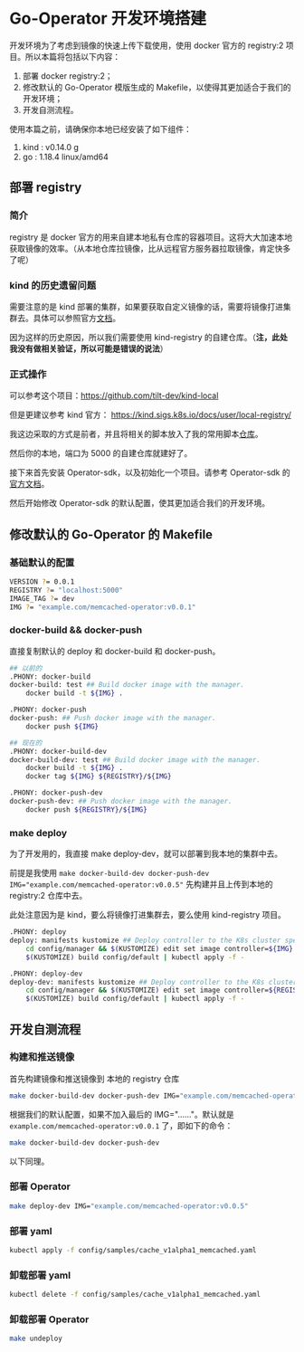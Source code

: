 # Go-Operator 开发环境搭建

开发环境为了考虑到镜像的快速上传下载使用，使用 docker 官方的 registry:2 项目。所以本篇将包括以下内容：

1. 部署 docker registry:2；
2. 修改默认的 Go-Operator 模版生成的 Makefile，以使得其更加适合于我们的开发环境；
3. 开发自测流程。

使用本篇之前，请确保你本地已经安装了如下组件：

1. kind	: v0.14.0 g
2. go       : 1.18.4 linux/amd64

## 部署 registry

### 简介

registry 是 docker 官方的用来自建本地私有仓库的容器项目。这将大大加速本地获取镜像的效率。（从本地仓库拉镜像，比从远程官方服务器拉取镜像，肯定快多了呢）

### kind 的历史遗留问题

需要注意的是 kind 部署的集群，如果要获取自定义镜像的话，需要将镜像打进集群去。具体可以参照官方[文档](https://kind.sigs.k8s.io/docs/user/quick-start/#loading-an-image-into-your-cluster)。

因为这样的历史原因，所以我们需要使用 kind-registry 的自建仓库。（**注，此处我没有做相关验证，所以可能是错误的说法**）

### 正式操作

可以参考这个项目：https://github.com/tilt-dev/kind-local

但是更建议参考 kind 官方： https://kind.sigs.k8s.io/docs/user/local-registry/

我这边采取的方式是前者，并且将相关的脚本放入了我的常用脚本[仓库](https://github.com/Chever-John/common_bash/tree/master/kind-registry)。

然后你的本地，端口为 5000 的自建仓库就建好了。

接下来首先安装 Operator-sdk，以及初始化一个项目。请参考 Operator-sdk 的[官方文档](https://sdk.operatorframework.io/docs/building-operators/golang/)。

然后开始修改 Operator-sdk 的默认配置，使其更加适合我们的开发环境。

## 修改默认的 Go-Operator 的 Makefile

### 基础默认的配置

```bash
VERSION ?= 0.0.1
REGISTRY ?= "localhost:5000"
IMAGE_TAG ?= dev
IMG ?= "example.com/memcached-operator:v0.0.1"
```

### docker-build && docker-push

直接复制默认的 deploy 和 docker-build 和 docker-push。

```bash
## 以前的
.PHONY: docker-build
docker-build: test ## Build docker image with the manager.
	docker build -t ${IMG} .

.PHONY: docker-push
docker-push: ## Push docker image with the manager.
	docker push ${IMG}

## 现在的
.PHONY: docker-build-dev
docker-build-dev: test ## Build docker image with the manager.
	docker build -t ${IMG} .
	docker tag ${IMG} ${REGISTRY}/${IMG}

.PHONY: docker-push-dev
docker-push-dev: ## Push docker image with the manager.
	docker push ${REGISTRY}/${IMG}

```

### make deploy

为了开发用的，我直接 make deploy-dev，就可以部署到我本地的集群中去。

前提是我使用 `make docker-build-dev docker-push-dev IMG="example.com/memcached-operator:v0.0.5"` 先构建并且上传到本地的 registry:2 仓库中去。

此处注意因为是 kind，要么将镜像打进集群去，要么使用 kind-registry 项目。

```bash
.PHONY: deploy
deploy: manifests kustomize ## Deploy controller to the K8s cluster specified in ~/.kube/config.
	cd config/manager && $(KUSTOMIZE) edit set image controller=${IMG}
	$(KUSTOMIZE) build config/default | kubectl apply -f -

.PHONY: deploy-dev
deploy-dev: manifests kustomize ## Deploy controller to the K8s cluster specified in ~/.kube/config.
	cd config/manager && $(KUSTOMIZE) edit set image controller=${REGISTRY}/${IMG}
	$(KUSTOMIZE) build config/default | kubectl apply -f -
```

## 开发自测流程

### 构建和推送镜像

首先构建镜像和推送镜像到 本地的 registry 仓库

```bash
make docker-build-dev docker-push-dev IMG="example.com/memcached-operator:v0.0.5"
```

根据我们的默认配置，如果不加入最后的 IMG="......"。默认就是 `example.com/memcached-operator:v0.0.1` 了，即如下的命令：

```bash
make docker-build-dev docker-push-dev
```

以下同理。

### 部署 Operator

```bash
make deploy-dev IMG="example.com/memcached-operator:v0.0.5"
```

### 部署 yaml

```bash
kubectl apply -f config/samples/cache_v1alpha1_memcached.yaml
```

### 卸载部署 yaml

```bash
kubectl delete -f config/samples/cache_v1alpha1_memcached.yaml
```

### 卸载部署 Operator

```bash
make undeploy
```

